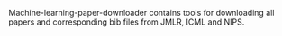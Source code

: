 Machine-learning-paper-downloader contains tools for downloading all papers and corresponding bib files from JMLR, ICML and NIPS.

